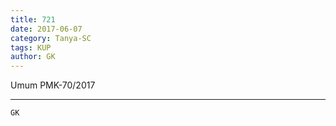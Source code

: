 ```yaml
---
title: 721
date: 2017-06-07
category: Tanya-SC
tags: KUP
author: GK
---
```


Umum PMK-70/2017

---



`GK`
